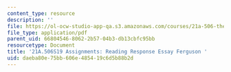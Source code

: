 ```yaml
---
content_type: resource
description: ''
file: https://ol-ocw-studio-app-qa.s3.amazonaws.com/courses/21a-506-the-anthropology-of-politics-persuasion-and-power-spring-2019/daeba80e75bb606e485419c6d5b88b2d_MIT21A_506S19_Sec2Mod1Respons1.pdf
file_type: application/pdf
parent_uid: 66804546-8062-2b57-04b3-db13cbfc95bb
resourcetype: Document
title: '21A.506S19 Assignments: Reading Response Essay Ferguson '
uid: daeba80e-75bb-606e-4854-19c6d5b88b2d
---
```

